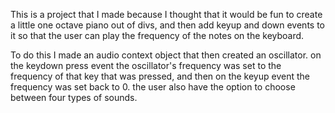This is a project that I made because I thought that it would be fun to create a little one octave piano out of divs, and then add keyup and down events to it so that the user can play the frequency of the notes on the keyboard.

To do this I made an audio context object that then created an oscillator. on the keydown press event the oscillator's frequency was set to the frequency of that key that was pressed, and then on the keyup event the frequency was set back to 0. the user also have the option to choose between four types of sounds.



[](https://github.com/alexg622/piano/blob/master/images/new_piano.png?raw=true)



[](https://github.com/alexg622/piano/blob/master/images/codeOne.png?raw=true)



[](https://github.com/alexg622/piano/blob/master/images/codeTwo.png?raw=true)

